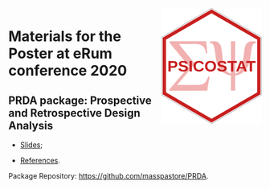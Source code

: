 <img src="https://user-images.githubusercontent.com/20061736/84913063-626df380-b0ba-11ea-8781-dbff9962e2c0.png" align="right" alt="" width="200" />
<img src="https://github.com/angeella/eRum_2020/blob/master/Slides/Psicostat_hexagon.svg" align="right" alt="" width="199" />

# Materials for the Poster at eRum conference 2020

## PRDA package: Prospective and Retrospective Design Analysis

 - [Slides](https://github.com/angeella/eRum_2020/blob/master/Slides/Slides_eRum2020_AA.Rmd);
 
 - [References](https://github.com/angeella/eRum_2020/tree/master/References).
 
 Package Repository: https://github.com/masspastore/PRDA.
 
